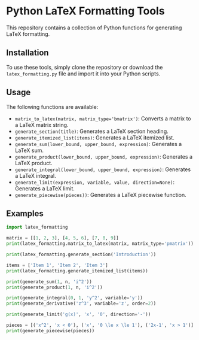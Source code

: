 # Python LaTeX Formatting Tools

This repository contains a collection of Python functions for generating LaTeX formatting.

## Installation

To use these tools, simply clone the repository or download the `latex_formatting.py` file and import it into your Python scripts.

## Usage

The following functions are available:

- `matrix_to_latex(matrix, matrix_type='bmatrix')`: Converts a matrix to a LaTeX matrix string.
- `generate_section(title)`: Generates a LaTeX section heading.
- `generate_itemized_list(items)`: Generates a LaTeX itemized list.
- `generate_sum(lower_bound, upper_bound, expression)`: Generates a LaTeX sum.
- `generate_product(lower_bound, upper_bound, expression)`: Generates a LaTeX product.
- `generate_integral(lower_bound, upper_bound, expression)`: Generates a LaTeX integral.
- `generate_limit(expression, variable, value, direction=None)`: Generates a LaTeX limit.
- `generate_piecewise(pieces))`: Generates a LaTeX piecewise function.

## Examples

```python
import latex_formatting

matrix = [[1, 2, 3], [4, 5, 6], [7, 8, 9]]
print(latex_formatting.matrix_to_latex(matrix, matrix_type='pmatrix'))

print(latex_formatting.generate_section('Introduction'))

items = ['Item 1', 'Item 2', 'Item 3']
print(latex_formatting.generate_itemized_list(items))

print(generate_sum(1, n, 'i^2'))
print(generate_product(1, n, 'i^2'))

print(generate_integral(0, 1, 'y^2', variable='y'))
print(generate_derivative('z^3', variable='z', order=2))

print(generate_limit('g(x)', 'x', '0', direction='-'))

pieces = [('x^2', 'x < 0'), ('x', '0 \le x \le 1'), ('2x-1', 'x > 1')]
print(generate_piecewise(pieces))
